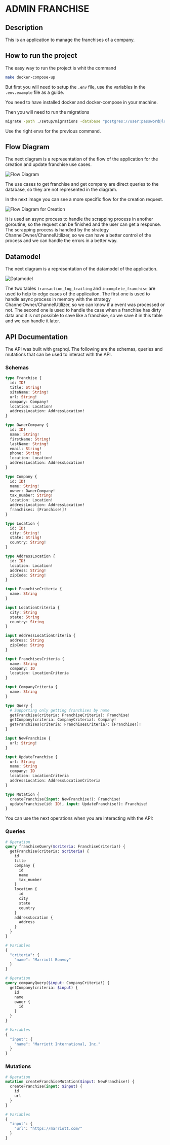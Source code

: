 # ADMIN FRANCHISE

## Description

This is an application to manage the franchises of a company.

## How to run the project

The easy way to run the project is whit the command

```bash
make docker-compose-up
```

But first you will need to setup the `.env` file, use the variables in the `.env.example` file as a guide.

You need to have installed docker and docker-compose in your machine.

Then you will need to run the migrations

```bash
migrate -path ./setup/migrations -database "postgres://user:password@localhost:5433/admin_franchise?sslmode=disable" up
```

Use the right envs for the previous command.

## Flow Diagram

The next diagram is a representation of the flow of the application for the creation and update franchise use cases.

![Flow Diagram](./docs/images/ClubHub-tech-test-Flows.jpg)

The use cases to get franchise and get company are direct queries to the database, so they are not represented in the diagram.

In the next image you can see a more specific flow for the creation request.

![Flow Diagram for Creation](./docs/images/ClubHub-tech-test-Creation.jpg)

It is used an async process to handle the scrapping process in another goroutine, so the request can be finished and the user can get a response. The scrapping process is handled by the strategy ChannelOwner/ChannelUtilizer, so we can have a better control of the process and we can handle the errors in a better way.

## Datamodel

The next diagram is a representation of the datamodel of the application.

![Datamodel](./docs/images/ClubHub-tech-test-DataModel.jpg)

The two tables `transaction_log_trailing` and `incomplete_franchise` are used to help to edge cases of the application. The first one is used to handle async process in memory with the strategy ChannelOwner/ChannelUtilizer, so we can know if a event was processed or not. The second one is used to handle the case when a franchise has dirty data and it is not possible to save like a franchise, so we save it in this table and we can handle it later.

## API Documentation

The API was built with graphql. The following are the schemas, queries and mutations that can be used to interact with the API.

### Schemas

```graphql
type Franchise {
  id: ID!
  title: String!
  siteName: String!
  url: String!
  company: Company!
  location: Location!
  addressLocation: AddressLocation!
}

type OwnerCompany {
  id: ID!
  name: String!
  firstName: String!
  lastName: String!
  email: String!
  phone: String!
  location: Location!
  addressLocation: AddressLocation!
}

type Company {
  id: ID!
  name: String!
  owner: OwnerCompany!
  tax_number: String!
  location: Location!
  addressLocation: AddressLocation!
  franchises: [Franchise!]!
}

type Location {
  id: ID!
  city: String!
  state: String!
  country: String!
}

type AddressLocation {
  id: ID!
  location: Location!
  address: String!
  zipCode: String!
}

input FranchiseCriteria {
  name: String
}

input LocationCriteria {
  city: String
  state: String
  country: String
}

input AddressLocationCriteria {
  address: String
  zipCode: String
}

input FranchisesCriteria {
  name: String
  company: ID
  location: LocationCriteria
}

input CompanyCriteria {
  name: String
}

type Query {
  # Supporting only getting franchises by name
  getFranchise(criteria: FranchiseCriteria): Franchise!
  getCompany(criteria: CompanyCriteria): Company!
  getFranchises(criteria: FranchisesCriteria): [Franchise!]!
}

input NewFranchise {
  url: String!
}

input UpdateFranchise {
  url: String
  name: String
  company: ID
  location: LocationCriteria
  addressLocation: AddressLocationCriteria
}

type Mutation {
  createFranchise(input: NewFranchise!): Franchise!
  updateFranchise(id: ID!, input: UpdateFranchise!): Franchise!
}
```

You can use the next operations when you are interacting with the API:

### Queries

```graphql
# Operation
query franchiseQuery($criteria: FranchiseCriteria!) {
  getFranchise(criteria: $criteria) {
    id
    title
    company {
      id
      name
      tax_number
    }
    location {
      id
      city
      state
      country
    }
    addressLocation {
      address
    }
  }
}

# Variables
{
  "criteria": {
    "name": "Marriott Bonvoy"
  }
}

# Operation
query companyQuery($input: CompanyCriteria!) {
  getCompany(criteria: $input) {
    id
    name
    owner {
      id
    }
  }
}

# Variables
{
  "input": {
    "name": "Marriott International, Inc."
  }
}
```

### Mutations

```graphql
# Operation
mutation createFranchiseMutation($input: NewFranchise!) {
  createFranchise(input: $input) {
    id
    url
  }
}

# Variables
{
  "input": {
    "url": "https://marriott.com/"
  }
}
```
